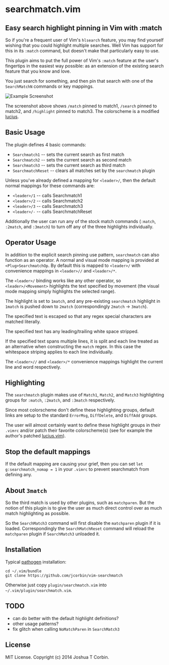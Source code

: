 # searchmatch.vim

## Easy search highlight pinning in Vim with :match

So if you're a frequent user of Vim's `hlsearch` feature, you may find yourself
wishing that you could highlight multiple searches.  Well Vim has support for
this in its `:match` command, but doesn't make that particularly easy to use.

This plugin aims to put the full power of Vim's `:match` feature at the user's
fingertips in the easiest way possible: as an extension of the existing search
feature that you know and love.

You just search for something, and then pin that search with one of the
`SearchMatchN` commands or key mappings.

![Example Screenshot](../screenshots/self.png "Example Screenshot")

The screenshot above shows `/match` pinned to match1, `/search` pinned to
match2, and `/highlight` pinned to match3.  The colorscheme is a modified
[lucius][0].

## Basic Usage

The plugin defines 4 basic commands:
- `Searchmatch1`     -- sets the current search as first match
- `Searchmatch2`     -- sets the current search as second match
- `Searchmatch3`     -- sets the current search as third match
- `SearchmatchReset` -- clears all matches set by the `searchmatch` plugin

Unless you've already defined a mapping for `<leader>/`, then the default
normal mappings for these commands are:
- `<leader>/1` -- calls Searchmatch1
- `<leader>/2` -- calls Searchmatch2
- `<leader>/3` -- calls Searchmatch3
- `<leader>/-` -- calls SearchmatchReset

Additionally the user can run any of the stock match commands (`:match`,
`:2match`, and `:3match`) to turn off any of the three highlights individually.

## Operator Usage

In addition to the explicit search pinning use pattern, `searchmatch` can also
function as an operator.  A normal and visual mode mapping is provided at
`<Plug>SearchmatchOp`.  By default this is mapped to `<leader>/` with
convenience mappings in `<leader>//` and `<leader>/*`.

The `<leader>/` binding works like any other operator, so `<leader>/<Movement>`
highlights the text specified by movement (the visual mode mapping simply
highlights the selected range).

The highlight is set to `1match`, and any pre-existing `searchmatch` highlight
in `1match` is pushed down to `2match` (correspondingly `2match` -> `3match`).

The specified text is escaped so that any regex special characters are matched
literally.

The specified text has any leading/trailing white space stripped.

If the specified text spans multiple lines, it is split and each line treated
as an alternative when constructing the `match` regex.  In this case the
whitespace striping applies to each line individually.

The `<leader>//` and `<leader>/*` convenience mappings highlight the current
line and word respectively.

## Highlighting

The `searchmatch` plugin makes use of `Match1`, `Match2`, and `Match3`
highlighting groups for `:match`, `:2match`, and `:3match` respectively.

Since most colorscheme don't define these highlighting groups, default links
are setup to the standard `ErrorMsg`, `DiffDelete`, and `DiffAdd` groups.

The user will almost certainly want to define these highlight groups in their
`.vimrc` and/or patch their favorite colorscheme(s) (see for example the
author's patched [lucius.vim][0]).

## Stop the default mappings

If the default mapping are causing your grief, then you can set `let
g:searchmatch_nomap = 1` in your `.vimrc` to prevent searchmatch from defining
any.

## About `3match`

So the third match is used by other plugins, such as `matchparen`.  But the
notion of this plugin is to give the user as much direct control over as much
match highlighting as possible.

So the `SearchMatch3` command will first disable the `matchparen` plugin if it
is loaded.  Correspondingly the `SearchMatchReset` command will reload the
`matchparen` plugin if `SearchMatch3` unloaded it.

## Installation

Typical [pathogen][1] installation:

    cd ~/.vim/bundle
    git clone https://github.com/jcorbin/vim-searchmatch

Otherwise just copy `plugin/searchmatch.vim` into `~/.vim/plugin/searchmatch.vim`.

## TODO

- can do better with the default highlight definitions?
- other usage patterns?
- fix glitch when calling `NoMatchParen` in `SearchMatch3`

## License

MIT License. Copyright (c) 2014 Joshua T Corbin.

[0]: https://github.com/jcorbin/home/blob/master/.vim/bundle/lucius/colors/lucius.vim
[1]: https://github.com/tpope/vim-pathogen
